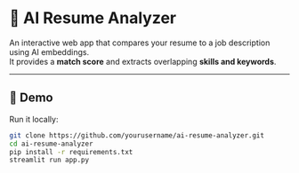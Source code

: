 # 🤖 AI Resume Analyzer

An interactive web app that compares your resume to a job description using AI embeddings.  
It provides a **match score** and extracts overlapping **skills and keywords**.

---

## 🚀 Demo
Run it locally:
```bash
git clone https://github.com/yourusername/ai-resume-analyzer.git
cd ai-resume-analyzer
pip install -r requirements.txt
streamlit run app.py
